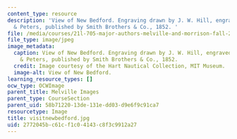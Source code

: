 ```yaml
---
content_type: resource
description: 'View of New Bedford. Engraving drawn by J. W. Hill, engraved by Wellstood
  & Peters, published by Smith Brothers & Co., 1852. '
file: /media/courses/21l-705-major-authors-melville-and-morrison-fall-2003/2772045bc61cf1c04143c8f3c9912a27_visitnewbedford.jpg
file_type: image/jpeg
image_metadata:
  caption: View of New Bedford. Engraving drawn by J. W. Hill, engraved by Wellstood
    & Peters, published by Smith Brothers & Co., 1852.
  credit: Image courtesy of the Hart Nautical Collection, MIT Museum.
  image-alt: View of New Bedford.
learning_resource_types: []
ocw_type: OCWImage
parent_title: Melville Images
parent_type: CourseSection
parent_uid: 58b71220-13de-131e-dd03-d9e6f9c91ca7
resourcetype: Image
title: visitnewbedford.jpg
uid: 2772045b-c61c-f1c0-4143-c8f3c9912a27
---
```

